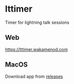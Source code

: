 # lttimer

Timer for lightning talk sessions

## Web
https://lttimer.wakamenod.com

## MacOS
Download app from [releases](https://github.com/wakamenod/lttimer/releases)
